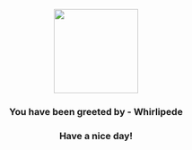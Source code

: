 <p align="center">
    <img src="https://raw.githubusercontent.com/PokeAPI/sprites/master/sprites/pokemon/544.png" width="150" height="150">
</p>
<h3 align="center">You have been greeted by - <b>Whirlipede</b></h3>
<h3 align="center">Have a nice day!</h3>
